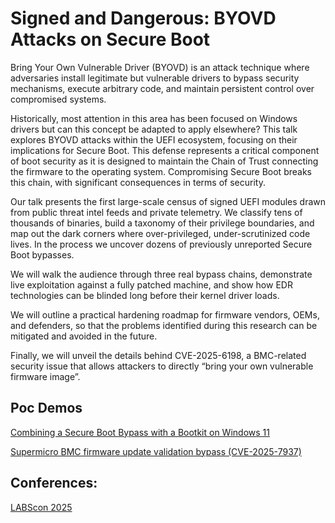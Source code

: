# Signed and Dangerous: BYOVD Attacks on Secure Boot

Bring Your Own Vulnerable Driver (BYOVD) is an attack technique where adversaries install legitimate but vulnerable drivers to bypass security mechanisms, execute arbitrary code, and maintain persistent control over compromised systems. 

Historically, most attention in this area has been focused on Windows drivers but can this concept be adapted to apply elsewhere? This talk explores BYOVD attacks within the UEFI ecosystem, focusing on their implications for Secure Boot. This defense represents a critical component of boot security as it is designed to maintain the Chain of Trust connecting the firmware to the operating system. Compromising Secure Boot breaks this chain, with significant consequences in terms of security.

Our talk presents the first large-scale census of signed UEFI modules drawn from public threat intel feeds and private telemetry. We classify tens of thousands of binaries, build a taxonomy of their privilege boundaries, and map out the dark corners where over-privileged, under-scrutinized code lives. In the process we uncover dozens of previously unreported Secure Boot bypasses.

We will walk the audience through three real bypass chains, demonstrate live exploitation against a fully patched machine, and show how EDR technologies can be blinded long before their kernel driver loads. 

We will outline a practical hardening roadmap for firmware vendors, OEMs, and defenders, so that the problems identified during this research can be mitigated and avoided in the future.

Finally, we will unveil the details behind CVE-2025-6198, a BMC-related security issue that allows attackers to directly “bring your own vulnerable firmware image”.

## Poc Demos
[Combining a Secure Boot Bypass with a Bootkit on Windows 11](https://www.youtube.com/watch?v=TnECRMf2CoQ)

[Supermicro BMC firmware update validation bypass (CVE-2025-7937)](https://www.youtube.com/watch?v=26kctSgJoxs)

## Conferences:
[LABScon 2025](https://www.labscon.io/)
